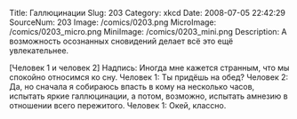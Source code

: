 Title: Галлюцинации 
Slug: 203 
Category: xkcd 
Date: 2008-07-05 22:42:29 
SourceNum: 203 
Image: /comics/0203.png 
MicroImage: /comics/0203_micro.png 
MiniImage: /comics/0203_mini.png 
Description: А возможность осознанных сновидений делает всё это ещё увлекательнее. 

[Человек 1 и человек 2]
Надпись: Иногда мне кажется странным, что мы спокойно относимся ко сну.
Человек 1: Ты придёшь на обед?
Человек 2: Да, но сначала я собираюсь впасть в кому на несколько часов, испытать яркие галлюцинации, а потом, возможно, испытать амнезию в отношении всего пережитого.
Человек 1: Окей, классно.